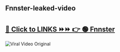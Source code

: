 
 ## Fnnster-leaked-video 

# <h2><a href="https://clipsfans.com/Fnnster&ref=git">🔗 Click to LINKS ⏩⏩ 👉 🟢 Fnnster </a></h2>

<a href="https://clipsfans.com/Fnnster&ref=git" rel="nofollow" data-target="animated-image.originalLink"><img src="https://i.ibb.co.com/xMMVF88/686577567.gif" alt="Viral Video Original" style="max-width: 100%; display: inline-block;" data-target="animated-image.originalImage"></a>

